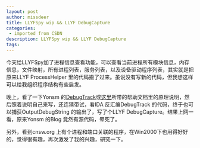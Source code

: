 ```yaml
---
layout: post
author: missdeer
title: LLYFSpy wip && LLYF DebugCapture
categories: 
 - imported from CSDN
description: LLYFSpy wip && LLYF DebugCapture
tags: 
---
```


今天给LLYFSpy加了进程信息查看功能，可以查看当前进程所有模块信息，内存信息，文件映射，所有进程列表，服务列表，以及设备驱动程序列表，其实就是把原来LLYF ProcessHelper 里的代码搬了过来。虽说没有写新的代码，但我想这样可以给我组织程序结构有些启发。

晚上，看了一下Yonsm 的[DebugTrack](http://yonsm.reg365.com/index.php?job=art&articleid=a_20041003_184430)或[这里](http://yonsm.reg365.com/index.php?job=art&articleid=a_20041023_010315)所带的帮助文档里的原理说明，然后照着说明自己来写，还连猜带试，看IDA 反汇编DebugTrack 的代码，终于也可以捕获OutputDebugString 的输出了，写了个LLYF DebugCapture。结果上网一看，原来Yonsm 的Blog 竟然有源代码，晕死了。

另外，看到cnsw.org 上有个进程和端口关联的程序，在Win2000下也用得好好的，觉得很有趣，再次激发了我的兴趣，研究一下。

